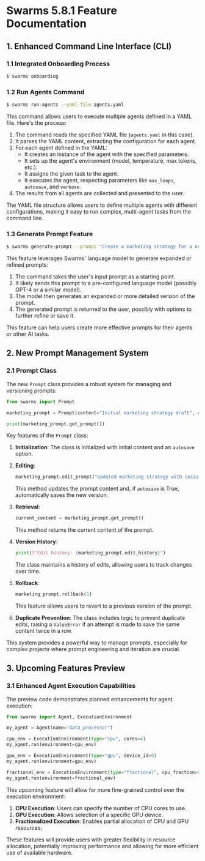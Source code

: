 # Swarms 5.8.1 Feature Documentation

## 1. Enhanced Command Line Interface (CLI)

### 1.1 Integrated Onboarding Process

```bash
$ swarms onboarding
```

### 1.2 Run Agents Command

```bash
$ swarms run-agents --yaml-file agents.yaml
```

This command allows users to execute multiple agents defined in a YAML file. Here's the process:

1. The command reads the specified YAML file (`agents.yaml` in this case).
2. It parses the YAML content, extracting the configuration for each agent.
3. For each agent defined in the YAML:
   - It creates an instance of the agent with the specified parameters.
   - It sets up the agent's environment (model, temperature, max tokens, etc.).
   - It assigns the given task to the agent.
   - It executes the agent, respecting parameters like `max_loops`, `autosave`, and `verbose`.
4. The results from all agents are collected and presented to the user.

The YAML file structure allows users to define multiple agents with different configurations, making it easy to run complex, multi-agent tasks from the command line.

### 1.3 Generate Prompt Feature

```bash
$ swarms generate-prompt --prompt "Create a marketing strategy for a new product launch"
```

This feature leverages Swarms' language model to generate expanded or refined prompts:

1. The command takes the user's input prompt as a starting point.
2. It likely sends this prompt to a pre-configured language model (possibly GPT-4 or a similar model).
3. The model then generates an expanded or more detailed version of the prompt.
4. The generated prompt is returned to the user, possibly with options to further refine or save it.

This feature can help users create more effective prompts for their agents or other AI tasks.

## 2. New Prompt Management System

### 2.1 Prompt Class

The new `Prompt` class provides a robust system for managing and versioning prompts:

```python
from swarms import Prompt

marketing_prompt = Prompt(content="Initial marketing strategy draft", autosave=True)

print(marketing_prompt.get_prompt())
```

Key features of the `Prompt` class:

1. **Initialization**: The class is initialized with initial content and an `autosave` option.

2. **Editing**:
   ```python
   marketing_prompt.edit_prompt("Updated marketing strategy with social media focus")
   ```
   This method updates the prompt content and, if `autosave` is True, automatically saves the new version.

3. **Retrieval**:
   ```python
   current_content = marketing_prompt.get_prompt()
   ```
   This method returns the current content of the prompt.

4. **Version History**:
   ```python
   print(f"Edit history: {marketing_prompt.edit_history}")
   ```
   The class maintains a history of edits, allowing users to track changes over time.

5. **Rollback**:
   ```python
   marketing_prompt.rollback(1)
   ```
   This feature allows users to revert to a previous version of the prompt.

6. **Duplicate Prevention**:
   The class includes logic to prevent duplicate edits, raising a `ValueError` if an attempt is made to save the same content twice in a row.

This system provides a powerful way to manage prompts, especially for complex projects where prompt engineering and iteration are crucial.

## 3. Upcoming Features Preview

### 3.1 Enhanced Agent Execution Capabilities

The preview code demonstrates planned enhancements for agent execution:

```python
from swarms import Agent, ExecutionEnvironment

my_agent = Agent(name="data_processor")

cpu_env = ExecutionEnvironment(type="cpu", cores=4)
my_agent.run(environment=cpu_env)

gpu_env = ExecutionEnvironment(type="gpu", device_id=0)
my_agent.run(environment=gpu_env)

fractional_env = ExecutionEnvironment(type="fractional", cpu_fraction=0.5, gpu_fraction=0.3)
my_agent.run(environment=fractional_env)
```

This upcoming feature will allow for more fine-grained control over the execution environment:

1. **CPU Execution**: Users can specify the number of CPU cores to use.
2. **GPU Execution**: Allows selection of a specific GPU device.
3. **Fractionalized Execution**: Enables partial allocation of CPU and GPU resources.

These features will provide users with greater flexibility in resource allocation, potentially improving performance and allowing for more efficient use of available hardware.